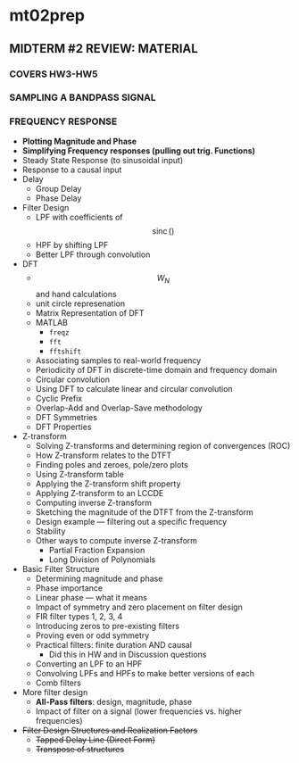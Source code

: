 # mt02prep

## MIDTERM #2 REVIEW: MATERIAL

### COVERS HW3-HW5

### SAMPLING A BANDPASS SIGNAL

### FREQUENCY RESPONSE
- __Plotting Magnitude and Phase__
- __Simplifying Frequency responses (pulling out trig. Functions)__
- Steady State Response (to sinusoidal input)
- Response to a causal input
- Delay
	- Group Delay
	- Phase Delay
- Filter Design
	- LPF with coefficients of $$\operatorname{sinc}()$$
	- HPF by shifting LPF
	- Better LPF through convolution
- DFT
	- $$W_N$$and hand calculations
	- unit circle represenation
	- Matrix Representation of DFT
	- MATLAB
		- `freqz`
		- `fft`
		- `fftshift`
	- Associating samples to real-world frequency
	- Periodicity of DFT in discrete-time domain and frequency domain
	- Circular convolution
	- Using DFT to calculate linear and circular convolution
	- Cyclic Prefix
	- Overlap-Add and Overlap-Save methodology
	- DFT Symmetries
	- DFT Properties
- Z-transform
	- Solving Z-transforms and determining region of convergences (ROC)
	- How Z-transform relates to the DTFT
	- Finding poles and zeroes, pole/zero plots
	- Using Z-transform table
	- Applying the Z-transform shift property
	- Applying Z-transform to an LCCDE
	- Computing inverse Z-transform
	- Sketching the magnitude of the DTFT from the Z-transform
	- Design example — filtering out a specific frequency
	- Stability
	- Other ways to compute inverse Z-transform
		- Partial Fraction Expansion
		- Long Division of Polynomials
- Basic Filter Structure
	- Determining magnitude and phase
	- Phase importance
	- Linear phase — what it means
	- Impact of symmetry and zero placement on filter design
	- FIR filter types 1, 2, 3, 4
	- Introducing zeros to pre-existing filters
	- Proving even or odd symmetry
	- Practical filters: finite duration AND causal
		- Did this in HW and in Discussion questions
	- Converting an LPF to an HPF
	- Convolving LPFs and HPFs to make better versions of each
	- Comb filters
- More filter design
	- __All-Pass filters__: design, magnitude, phase
	- Impact of filter on a signal (lower frequencies vs. higher frequencies)
- ~~Filter Design Structures and Realization Factors~~
	- ~~Tapped Delay Line (Direct Form)~~
	- ~~Transpose of structures~~
